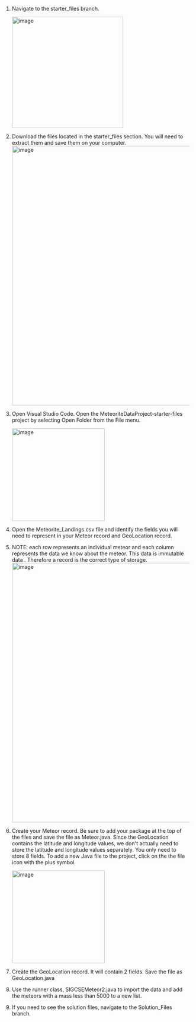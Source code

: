 1. Navigate to the starter_files branch.
   
   <img width="300" alt="image" src="https://github.com/clfurman/MeteoriteDataProject/assets/65421044/9450db2e-9012-4e02-9a40-74a0f5c08571">

3. Download the files located in the starter_files section. You will need to extract them and save them on your computer.
   <img width="700" alt="image" src="https://github.com/clfurman/MeteoriteDataProject/assets/65421044/ff4bdf64-b9a7-472f-a161-122a9b425711">

4. Open Visual Studio Code. Open the MeteoriteDataProject-starter-files project by selecting Open Folder from the File menu.
   
   <img width="250" alt="image" src="https://github.com/clfurman/MeteoriteDataProject/assets/65421044/6b4ab5fd-9745-4920-8863-e8db946363d6">

7. Open the Meteorite_Landings.csv file and identify the fields you will need to represent in your Meteor record and GeoLocation record.
8. NOTE: each row represents an individual meteor and each column represents the data we know about the meteor.
   This data is <bold>immutable data </bold>. Therefore a record is the correct type of storage. 
   <img width="700" alt="image" src="https://github.com/clfurman/MeteoriteDataProject/assets/65421044/0658b41c-bbd6-435a-81b7-172043d7f83c">


9. Create your Meteor record. Be sure to add your package at the top of the files and save the file as Meteor.java.
   Since the GeoLocation contains the latitude and longitude values, we don't actually need to store the latitude and longitude values separately.
   You only need to store 8 fields. To add a new Java file to the project, click on the the file icon with the plus symbol.

   <img width="250" alt="image" src="https://github.com/clfurman/MeteoriteDataProject/assets/65421044/5ee76669-712f-49b9-ab35-b814ff6340c3">

10. Create the GeoLocation record. It will contain 2 fields. Save the file as GeoLocation.java
11. Use the runner class, SIGCSEMeteor2.java to import the data and add the meteors with a mass less than 5000 to a new list. ​
12. If you need to see the solution files, navigate to the Solution_Files branch.
